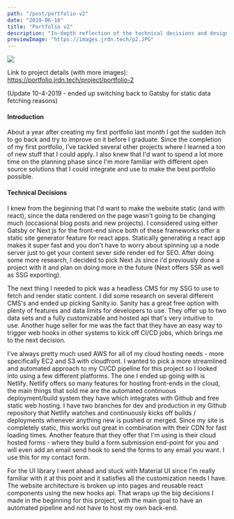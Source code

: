 ```yaml
---
path: "/post/portfolio-v2"
date: "2019-06-18"
title: "Portfolio v2"
description: "In-depth reflection of the technical decisions and design of my second portfolio project featuring some of the latest front-end technology."
previewImage: "https://images.jrdn.tech/p2.JPG"
---
```


![](https://images.jrdn.tech/p2.JPG)

Link to project details (with more images): https://portfolio.jrdn.tech/project/portfolio-2

(Update 10-4-2019 - ended up switching back to Gatsby for static data fetching reasons)

#### Introduction

About a year after creating my first portfolio last month I got the sudden itch to go back and try to improve on it before I graduate. Since the completion of my first portfolio, I've tackled several other projects where I learned a ton of new stuff that I could apply. I also knew that I'd want to spend a lot more time on the planning phase since I'm more familiar with different open source solutions that I could integrate and use to make the best portfolio possible.

#### Technical Decisions

I knew from the beginning that I'd want to make the website static (and with react), since the data rendered on the page wasn't going to be changing much (occasional blog posts and new projects). I considered using either Gatsby or Next js for the front-end since both of these frameworks offer a static site generator feature for react apps. Statically generating a react app makes it super fast and you don't have to worry about spinning up a node server just to get your content sever side render ed for SEO. After doing some more research, I decided to pick Next Js since i'd previously done a project with it and plan on doing more in the future (Next offers SSR as well as SSG exporting).

The next thing I needed to pick was a headless CMS for my SSG to use to fetch and render static content. I did some research on several different CMS's and ended up picking Sanity.io. Sanity has a great free option with plenty of features and data limits for developers to use. They offer up to two data sets and a fully customizable and hosted api that's very intuitive to use. Another huge seller for me was the fact that they have an easy way to trigger web hooks in other systems to kick off CI/CD jobs, which brings me to the next decision.

I've always pretty much used AWS for all of my cloud hosting needs - more specifically EC2 and S3 with cloudfront. I wanted to pick a more streamlined and automated approach to my CI/CD pipeline for this project so I looked into using a few different platforms. The one I ended up going with is Netlify. Netlify offers so many features for hosting front-ends in the cloud, the main things that sold me are the automated continuous deployment/build system they have which integrates with Github and free static web hosting. I have two branches for dev and production in my Github repository that Netlify watches and continuously kicks off builds / deployments whenever anything new is pushed or merged. Since my site is completely static, this works out great in combination with their CDN for fast loading times. Another feature that they offer that I'm using is their cloud hosted forms - where they build a form submission end-point for you and will even add an email send hook to send the forms to any email you want. I use this for my contact form.

For the UI library I went ahead and stuck with Material UI since I'm really familiar with it at this point and it satisfies all the customization needs I have. The website architecture is broken up into pages and reusable react components using the new hooks api. That wraps up the big decisions I made in the beginning for this project, with the main goal to have an automated pipeline and not have to host my own back-end.
